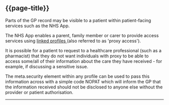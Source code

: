 ## {{page-title}}

Parts of the GP record may be visible to a patient within patient-facing services such as the NHS App.

The NHS App enables a parent, family member or carer to provide access services using [linked profiles ](https://www.nhs.uk/nhs-app/nhs-app-help-and-support/linked-profiles-in-the-nhs-app/) (also referred to as 'proxy access').

It is possible for a patient to request to a healthcare professional (such as a pharmacist) that they do not want individuals with proxy to be able to access some/all of their information about the care they have received - for example, if discussing a sensitive issue.

The meta.security element within any profile can be used to pass this information across with a simple code NOPAT which will inform the GP that the information received should not be disclosed to anyone else without the provider or patient authorisation.

---
